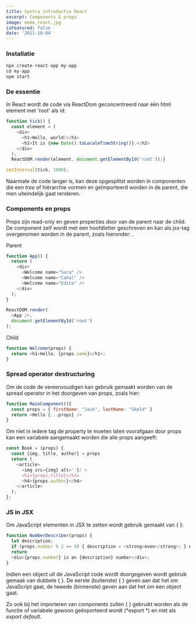 ```yaml
---
title: Syntra introductie React 
excerpt: Components & props 
image: memo_react.jpg
isFeatured: false
date: '2021-10-04'
---
```

### Installatie

```js
npx create-react-app my-app
cd my-app
npm start
```

### De essentie

In React wordt de code via ReactDom geconcentreerd naar één html element met 'root' als id:

```js
function tick() {
  const element = (
    <div>
      <h1>Hello, world!</h1>
      <h2>It is {new Date().toLocaleTimeString()}.</h2>
    </div>
  );
  ReactDOM.render(element, document.getElementById('root'));}

setInterval(tick, 1000);
```

Naarmate de code langer is, kan deze opgesplitst worden in componenten die een *tree* of hiërarchie vormen en geïmporteerd worden in de parent, die men uiteindelijk gaat renderen.  

### Components en props

Props zijn read-only en geven properties door van de parent naar de child. De component zelf wordt met een hoofdletter geschreven en kan als jsx-tag overgenomen worden in de parent, zoals hieronder: <Welcome />.

Parent

```js
function App() {
  return (
    <div>
      <Welcome name="Sara" />      
      <Welcome name="Cahal" />      
      <Welcome name="Edite" />    
    </div>
  );
}

ReactDOM.render(
  <App />,
  document.getElementById('root')
);
```

Child

```js
function Welcome(props) {
  return <h1>Hello, {props.name}</h1>;
}
```

### Spread operator destructuring

Om de code de vereenvoudigen kan gebruik gemaakt worden van de spread operator in het doorgeven van props, zoals hier:

```js
function MainComponent(){
  const props = { firstName: "Jack", lastName: "Skeld" }
  return <Hello {...props} />
}
```

Om niet in iedere tag de property te moeten laten voorafgaan door props kan een variabele aangemaakt worden die alle props aangeeft: 

```js
const Book = (props) {
  const {img, title, author} = props
  return (
    <article>
      <img src={img} alt=''}/ >
      <h1>{props.title}</h1>
      <h4>{props.author}</h4>
    </article>
  );
};
```

### JS in JSX

Om JavaScript elementen in JSX te zetten wordt gebruik gemaakt van { }:

```js
function NumberDescriber(props) {
  let description;
  if (props.number % 2 == 0) { description = <strong>even</strong>; } else { description = <i>odd</i>; }  
  return
  <div>{props.number} is an {description} number</div>;
}
```

Indien een object uit de JavaScript code wordt doorgegeven wordt gebruik gemaak van dubbele { }. De eerste (buitenste) { } geven aan dat het om JavaScript gaat, de tweede (binnenste) geven aan dat het om een object gaat.

Zo ook bij het importeren van components zullen { } gebruikt worden als de functie of variabele gewoon geëxporteerd wordt (*export *) en niet als *export default*.

